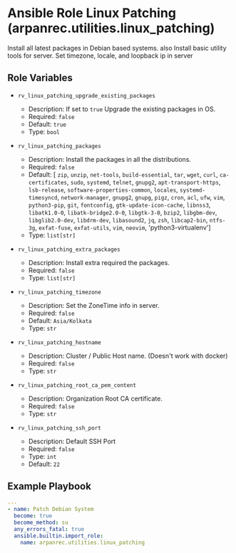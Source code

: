 # Ansible Role Linux Patching (arpanrec.utilities.linux_patching)

Install all latest packages in Debian based systems. also Install basic utility tools for server.
Set timezone, locale, and loopback ip in server

## Role Variables

- `rv_linux_patching_upgrade_existing_packages`

  - Description: If set to `true` Upgrade the existing packages in OS.
  - Required: `false`
  - Default: `true`
  - Type: `bool`

- `rv_linux_patching_packages`

  - Description: Install the packages in all the distributions.
  - Required: `false`
  - Default: [ `zip`, `unzip`, `net-tools`, `build-essential`, `tar`, `wget`, `curl`, `ca-certificates`, `sudo`, `systemd`, `telnet`, `gnupg2`, `apt-transport-https`, `lsb-release`, `software-properties-common`, `locales`, `systemd-timesyncd`, `network-manager`, `gnupg2`, `gnupg`, `pigz`, `cron`, `acl`, `ufw`, `vim`, `python3-pip`, `git`, `fontconfig`, `gtk-update-icon-cache`, `libnss3`, `libatk1.0-0`, `libatk-bridge2.0-0`, `libgtk-3-0`, `bzip2`, `libgbm-dev`, `libglib2.0-dev`, `libdrm-dev`, `libasound2`, `jq`, `zsh`, `libcap2-bin`, `ntfs-3g`, `exfat-fuse`, `exfat-utils`, `vim`, `neovim`, 'python3-virtualenv']
  - Type: `list[str]`

- `rv_linux_patching_extra_packages`

  - Description: Install extra required the packages.
  - Required: `false`
  - Type: `list[str]`

- `rv_linux_patching_timezone`

  - Description: Set the ZoneTime info in server.
  - Required: `false`
  - Default: `Asia/Kolkata`
  - Type: `str`

- `rv_linux_patching_hostname`

  - Description: Cluster / Public Host name. (Doesn't work with docker)
  - Required: `false`
  - Type: `str`

- `rv_linux_patching_root_ca_pem_content`
  - Description: Organization Root CA certificate.
  - Required: `false`
  - Type: `str`

- `rv_linux_patching_ssh_port`
  - Description: Default SSH Port
  - Required: `false`
  - Type: `int`
  - Default: `22`

## Example Playbook

```yaml
---
- name: Patch Debian System
  become: true
  become_method: su
  any_errors_fatal: true
  ansible.builtin.import_role:
    name: arpanrec.utilities.linux_patching
```
